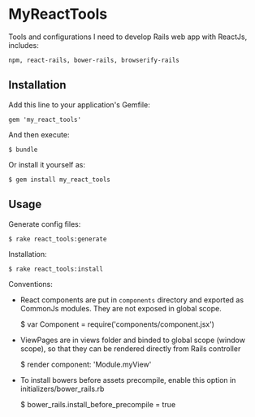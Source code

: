 # MyReactTools

Tools and configurations I need to develop Rails web app with ReactJs, includes:

    npm, react-rails, bower-rails, browserify-rails

## Installation

Add this line to your application's Gemfile:

    gem 'my_react_tools'

And then execute:

    $ bundle

Or install it yourself as:

    $ gem install my_react_tools

## Usage

Generate config files:

    $ rake react_tools:generate

Installation:

    $ rake react_tools:install

Conventions:

  - React components are put in `components` directory and exported as CommonJs modules. They are not exposed in global scope.

      $ var Component = require('components/component.jsx')

  - ViewPages are in views folder and binded to global scope (window scope), so that they can be rendered directly from Rails controller

      $ render component: 'Module.myView'

  - To install bowers before assets precompile, enable this option in initializers/bower_rails.rb

      $ bower_rails.install_before_precompile = true
